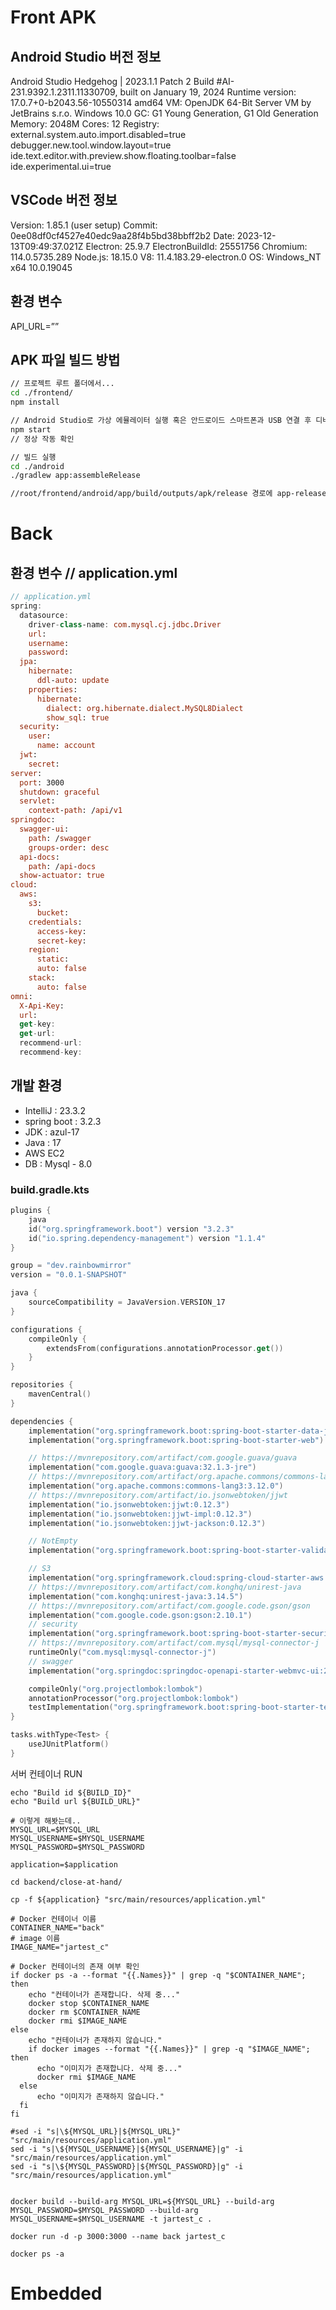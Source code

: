 # Front APK
## Android Studio 버전 정보

Android Studio Hedgehog | 2023.1.1 Patch 2
Build #AI-231.9392.1.2311.11330709, built on January 19, 2024
Runtime version: 17.0.7+0-b2043.56-10550314 amd64
VM: OpenJDK 64-Bit Server VM by JetBrains s.r.o.
Windows 10.0
GC: G1 Young Generation, G1 Old Generation
Memory: 2048M
Cores: 12
Registry:
external.system.auto.import.disabled=true
debugger.new.tool.window.layout=true
ide.text.editor.with.preview.show.floating.toolbar=false
ide.experimental.ui=true

## VSCode 버전 정보

Version: 1.85.1 (user setup)
Commit: 0ee08df0cf4527e40edc9aa28f4b5bd38bbff2b2
Date: 2023-12-13T09:49:37.021Z
Electron: 25.9.7
ElectronBuildId: 25551756
Chromium: 114.0.5735.289
Node.js: 18.15.0
V8: 11.4.183.29-electron.0
OS: Windows_NT x64 10.0.19045

## 환경 변수

API_URL=”<BE sever URL>”

## APK 파일 빌드 방법

```bash
// 프로젝트 루트 폴더에서...
cd ./frontend/
npm install

// Android Studio로 가상 에뮬레이터 실행 혹은 안드로이드 스마트폰과 USB 연결 후 디버깅 허용
npm start
// 정상 작동 확인

// 빌드 실행
cd ./android
./gradlew app:assembleRelease

//root/frontend/android/app/build/outputs/apk/release 경로에 app-release.apk로 파일 생성
```

# Back

## 환경 변수 // application.yml

```kotlin
// application.yml
spring:
  datasource:
    driver-class-name: com.mysql.cj.jdbc.Driver
    url:
    username:
    password:
  jpa:
    hibernate:
      ddl-auto: update
    properties:
      hibernate:
        dialect: org.hibernate.dialect.MySQL8Dialect
        show_sql: true
  security:
    user:
      name: account
  jwt:
    secret:
server:
  port: 3000
  shutdown: graceful
  servlet:
    context-path: /api/v1
springdoc:
  swagger-ui:
    path: /swagger
    groups-order: desc
  api-docs:
    path: /api-docs
  show-actuator: true
cloud:
  aws:
    s3:
      bucket:
    credentials:
      access-key:
      secret-key:
    region:
      static:
      auto: false
    stack:
      auto: false
omni:
  X-Api-Key:
  url:
  get-key:
  get-url:
  recommend-url:
  recommend-key:
```

## 개발 환경

- IntelliJ : 23.3.2
- spring boot : 3.2.3
- JDK : azul-17
- Java : 17
- AWS EC2
- DB : Mysql - 8.0

### build.gradle.kts

```kotlin
plugins {
	java
	id("org.springframework.boot") version "3.2.3"
	id("io.spring.dependency-management") version "1.1.4"
}

group = "dev.rainbowmirror"
version = "0.0.1-SNAPSHOT"

java {
	sourceCompatibility = JavaVersion.VERSION_17
}

configurations {
	compileOnly {
		extendsFrom(configurations.annotationProcessor.get())
	}
}

repositories {
	mavenCentral()
}

dependencies {
	implementation("org.springframework.boot:spring-boot-starter-data-jpa")
	implementation("org.springframework.boot:spring-boot-starter-web")

	// https://mvnrepository.com/artifact/com.google.guava/guava
	implementation("com.google.guava:guava:32.1.3-jre")
	// https://mvnrepository.com/artifact/org.apache.commons/commons-lang3
	implementation("org.apache.commons:commons-lang3:3.12.0")
	// https://mvnrepository.com/artifact/io.jsonwebtoken/jjwt
	implementation("io.jsonwebtoken:jjwt:0.12.3")
	implementation("io.jsonwebtoken:jjwt-impl:0.12.3")
	implementation("io.jsonwebtoken:jjwt-jackson:0.12.3")

	// NotEmpty
	implementation("org.springframework.boot:spring-boot-starter-validation")

	// S3
	implementation("org.springframework.cloud:spring-cloud-starter-aws:2.2.6.RELEASE")
	// https://mvnrepository.com/artifact/com.konghq/unirest-java
	implementation("com.konghq:unirest-java:3.14.5")
	// https://mvnrepository.com/artifact/com.google.code.gson/gson
	implementation("com.google.code.gson:gson:2.10.1")
	// security
	implementation("org.springframework.boot:spring-boot-starter-security")
	// https://mvnrepository.com/artifact/com.mysql/mysql-connector-j
	runtimeOnly("com.mysql:mysql-connector-j")
	// swagger
	implementation("org.springdoc:springdoc-openapi-starter-webmvc-ui:2.2.0")

	compileOnly("org.projectlombok:lombok")
	annotationProcessor("org.projectlombok:lombok")
	testImplementation("org.springframework.boot:spring-boot-starter-test")
}

tasks.withType<Test> {
	useJUnitPlatform()
}

```

서버 컨테이너 RUN
```
echo "Build id ${BUILD_ID}"
echo "Build url ${BUILD_URL}"

# 이렇게 해봣는데..
MYSQL_URL=$MYSQL_URL
MYSQL_USERNAME=$MYSQL_USERNAME
MYSQL_PASSWORD=$MYSQL_PASSWORD

application=$application

cd backend/close-at-hand/

cp -f ${application} "src/main/resources/application.yml"

# Docker 컨테이너 이름
CONTAINER_NAME="back"
# image 이름
IMAGE_NAME="jartest_c"

# Docker 컨테이너의 존재 여부 확인
if docker ps -a --format "{{.Names}}" | grep -q "$CONTAINER_NAME"; then
    echo "컨테이너가 존재합니다. 삭제 중..."
    docker stop $CONTAINER_NAME
    docker rm $CONTAINER_NAME
    docker rmi $IMAGE_NAME
else
    echo "컨테이너가 존재하지 않습니다."
    if docker images --format "{{.Names}}" | grep -q "$IMAGE_NAME"; then
      echo "이미지가 존재합니다. 삭제 중..."
      docker rmi $IMAGE_NAME
  else
      echo "이미지가 존재하지 않습니다."
  fi
fi

#sed -i "s|\${MYSQL_URL}|${MYSQL_URL}" "src/main/resources/application.yml"
sed -i "s|\${MYSQL_USERNAME}|${MYSQL_USERNAME}|g" -i "src/main/resources/application.yml"
sed -i "s|\${MYSQL_PASSWORD}|${MYSQL_PASSWORD}|g" -i "src/main/resources/application.yml"


docker build --build-arg MYSQL_URL=${MYSQL_URL} --build-arg MYSQL_PASSWORD=$MYSQL_PASSWORD --build-arg MYSQL_USERNAME=$MYSQL_USERNAME -t jartest_c .

docker run -d -p 3000:3000 --name back jartest_c

docker ps -a
```

# Embedded
